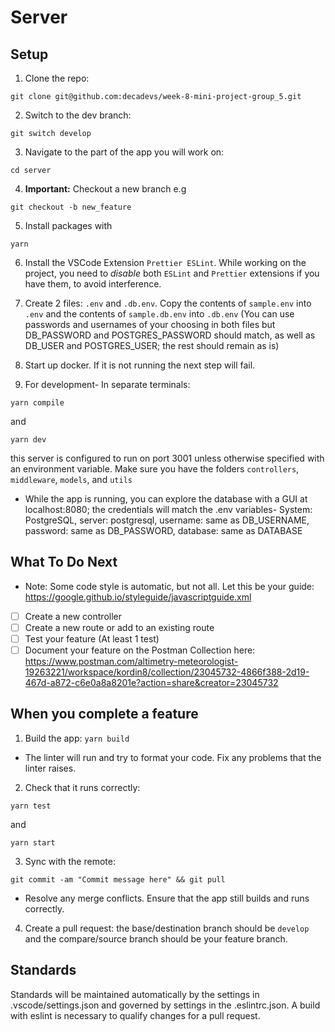 # Server

## Setup

1. Clone the repo:

```
git clone git@github.com:decadevs/week-8-mini-project-group_5.git
```

2. Switch to the dev branch:

```
git switch develop
```

3. Navigate to the part of the app you will work on:

```
cd server
```

4. **Important:** Checkout a new branch e.g

```
git checkout -b new_feature
```

5. Install packages with

```
yarn
```

6. Install the VSCode Extension `Prettier ESLint`. While working on the project, you need to _disable_ both `ESLint` and `Prettier` extensions if you have them, to avoid interference.

7. Create 2 files: `.env` and `.db.env`. Copy the contents of `sample.env` into `.env` and the contents of `sample.db.env` into `.db.env` (You can use passwords and usernames of your choosing in both files but DB_PASSWORD and POSTGRES_PASSWORD should match, as well as DB_USER and POSTGRES_USER; the rest should remain as is)

8. Start up docker. If it is not running the next step will fail.

9. For development- In separate terminals:

```
yarn compile
```

and

```
yarn dev
```

this server is configured to run on port 3001 unless otherwise specified with an environment variable.
Make sure you have the folders `controllers`, `middleware`, `models`, and `utils`

- While the app is running, you can explore the database with a GUI at localhost:8080; the credentials will match the .env variables- System: PostgreSQL, server: postgresql, username: same as DB_USERNAME, password: same as DB_PASSWORD, database: same as DATABASE

## What To Do Next

- Note: Some code style is automatic, but not all. Let this be your guide: https://google.github.io/styleguide/javascriptguide.xml

- [ ] Create a new controller
- [ ] Create a new route or add to an existing route
- [ ] Test your feature (At least 1 test)
- [ ] Document your feature on the Postman Collection here: https://www.postman.com/altimetry-meteorologist-19263221/workspace/kordin8/collection/23045732-4866f388-2d19-467d-a872-c6e0a8a8201e?action=share&creator=23045732

## When you complete a feature

1. Build the app: `yarn build`

- The linter will run and try to format your code. Fix any problems that the linter raises.

2. Check that it runs correctly:

```
yarn test
```

and

```
yarn start
```

3. Sync with the remote:

```
git commit -am "Commit message here" && git pull
```

- Resolve any merge conflicts. Ensure that the app still builds and runs correctly.

4. Create a pull request: the base/destination branch should be `develop` and the compare/source branch should be your feature branch.

## Standards

Standards will be maintained automatically by the settings in .vscode/settings.json and governed by settings in the .eslintrc.json. A build with eslint is necessary to qualify changes for a pull request.
